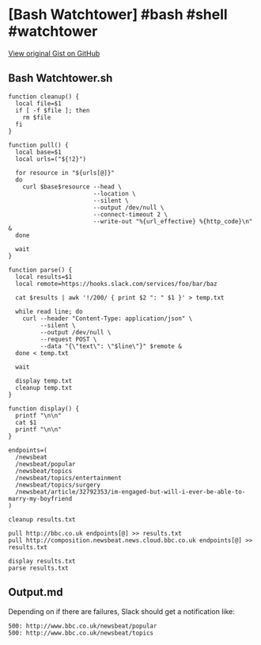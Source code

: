 # [Bash Watchtower] #bash #shell #watchtower

[View original Gist on GitHub](https://gist.github.com/Integralist/45e295b305511005d22e)

## Bash Watchtower.sh

```shell
function cleanup() {
  local file=$1
  if [ -f $file ]; then
    rm $file
  fi
}

function pull() {
  local base=$1
  local urls=("${!2}")

  for resource in "${urls[@]}"
  do
    curl $base$resource --head \
                        --location \
                        --silent \
                        --output /dev/null \
                        --connect-timeout 2 \
                        --write-out "%{url_effective} %{http_code}\n" &
  done

  wait
}

function parse() {
  local results=$1
  local remote=https://hooks.slack.com/services/foo/bar/baz

  cat $results | awk '!/200/ { print $2 ": " $1 }' > temp.txt

  while read line; do
    curl --header "Content-Type: application/json" \
         --silent \
         --output /dev/null \
         --request POST \
         --data "{\"text\": \"$line\"}" $remote &
  done < temp.txt

  wait

  display temp.txt
  cleanup temp.txt
}

function display() {
  printf "\n\n"
  cat $1
  printf "\n\n"
}

endpoints=(
  /newsbeat
  /newsbeat/popular
  /newsbeat/topics
  /newsbeat/topics/entertainment
  /newsbeat/topics/surgery
  /newsbeat/article/32792353/im-engaged-but-will-i-ever-be-able-to-marry-my-boyfriend
)

cleanup results.txt

pull http://bbc.co.uk endpoints[@] >> results.txt
pull http://composition.newsbeat.news.cloud.bbc.co.uk endpoints[@] >> results.txt

display results.txt
parse results.txt
```

## Output.md

Depending on if there are failures, Slack should get a notification like:

```
500: http://www.bbc.co.uk/newsbeat/popular
500: http://www.bbc.co.uk/newsbeat/topics
```

